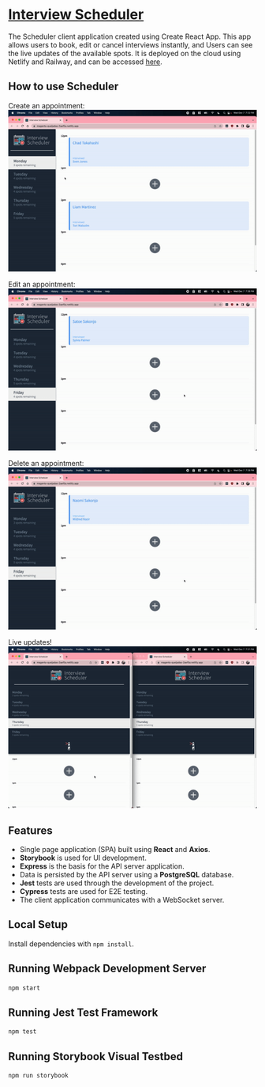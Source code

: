 # [Interview Scheduler](https://magenta-queijadas-2aef5a.netlify.app/)
The Scheduler client application created using Create React App. This app allows users to book, edit or cancel interviews instantly, and Users can see the live updates of the available spots. It is deployed on the cloud using Netlify and Railway, and can be accessed [here](https://magenta-queijadas-2aef5a.netlify.app/).
## How to use Scheduler
Create an appointment:
<br />
<img src="public/createAppointment.gif" alt="Create an appointment" style="width:600px"/>

Edit an appointment:
<br />
<img src="public/editAppointment.gif" alt="Edit an appointment" style="width:600px"/>

Delete an appointment:
<br />
<img src="public/deleteAppointment.gif" alt="Delete an appointment" style="width:600px"/>

Live updates!
<br />
<img src="public/liveUpdates.gif" alt="Delete an appointment" style="width:600px"/>

## Features
 - Single page application (SPA) built using **React** and **Axios**.
 - **Storybook** is used for UI development.
 - **Express** is the basis for the API server application.
 - Data is persisted by the API server using a **PostgreSQL** database.
 - **Jest** tests are used through the development of the project.
 - **Cypress** tests are used for E2E testing.
 - The client application communicates with a WebSocket server.

## Local Setup

Install dependencies with `npm install`.

## Running Webpack Development Server

```sh
npm start
```

## Running Jest Test Framework

```sh
npm test
```

## Running Storybook Visual Testbed

```sh
npm run storybook
```
